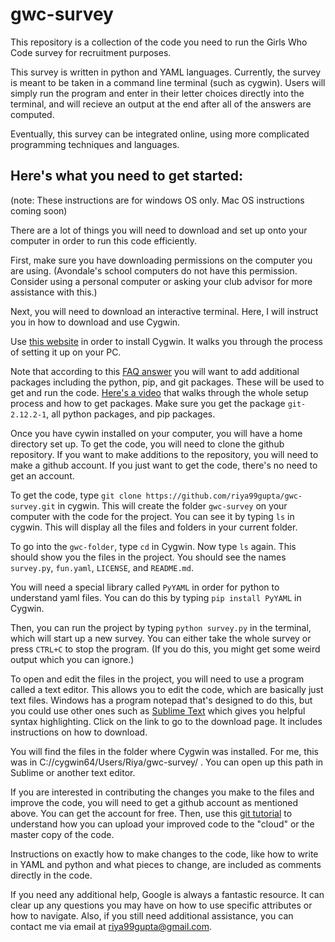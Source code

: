 # gwc-survey

This repository is a collection of the code you need to run the Girls Who Code survey for recruitment purposes. 

This survey is written in python and YAML languages. Currently, the survey is meant to be taken in a command line terminal (such as cygwin). Users will simply run the program and enter in their letter choices directly into the terminal, and will recieve an output at the end after all of the answers are computed.

Eventually, this survey can be integrated online, using more complicated programming techniques and languages. 

## Here's what you need to get started: 
 (note: These instructions are for windows OS only. Mac OS instructions coming soon)

There are a lot of things you will need to download and set up onto your computer in order to run this code efficiently.

First, make sure you have downloading permissions on the computer you are using. 
(Avondale's school computers do not have this permission. Consider using a personal computer or asking your club advisor for more assistance with this.)

Next, you will need to download an interactive terminal. Here, I will instruct you in how to download and use Cygwin. 

Use [this website](https://cygwin.com/install.html) in order to install Cygwin. It walks you through the process of setting it up on your PC. 

Note that according to this [FAQ answer](https://cygwin.com/faq.html#faq.setup.what-packages) you will want to add additional packages including the python, pip, and git packages. These will be used to get and run the code. [Here's a video](https://youtu.be/hh-V6el8Oxk) that walks through the whole setup process and how to get packages. Make sure you get the package `git-2.12.2-1`, all python packages, and pip packages.

Once you have cywin installed on your computer, you will have a home directory set up. To get the code, you will need to clone the github repository. If you want to make additions to the repository, you will need to make a github account. If you just want to get the code, there's no need to get an account.

To get the code, type `git clone https://github.com/riya99gupta/gwc-survey.git` in cygwin. This will create the folder `gwc-survey` on your computer with the code for the project. You can see it by typing `ls` in cygwin. This will display all the files and folders in your current folder.

To go into the `gwc-folder`, type `cd` in Cygwin. Now type `ls` again. This should show you the files in the project. You should see the names `survey.py`, `fun.yaml`, `LICENSE`, and `README.md`.

You will need a special library called `PyYAML` in order for python to understand yaml files. You can do this by typing `pip install PyYAML` in Cygwin.

Then, you can run the project by typing `python survey.py` in the terminal, which will start up a new survey. You can either take the whole survey or press `CTRL+C` to stop the program. (If you do this, you might get some weird output which you can ignore.)

To open and edit the files in the project, you will need to use a program called a text editor. This allows you to edit the code, which are basically just text files. Windows has a program notepad that's designed to do this, but you could use other ones such as [Sublime Text](https://www.sublimetext.com/3) which gives you helpful syntax highlighting. Click on the link to go to the download page. It includes instructions on how to download. 

You will find the files in the folder where Cygwin was installed. For me, this was in C://cygwin64/Users/Riya/gwc-survey/ . You can open up this path in Sublime or another text editor.

If you are interested in contributing the changes you make to the files and improve the code, you will need to get a github account as mentioned above. You can get the account for free. Then, use this [git tutorial](https://try.github.io/levels/1/challenges/1) to understand how you can upload your improved code to the "cloud" or the master copy of the code. 

Instructions on exactly how to make changes to the code, like how to write in YAML and python and what pieces to change, are included as comments directly in the code. 


If you need any additional help, Google is always a fantastic resource. It can clear up any questions you may have on how to use specific attributes or how to navigate. Also, if you still need additional assistance, you can contact me via email at riya99gupta@gmail.com. 
